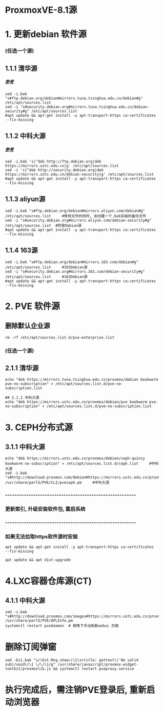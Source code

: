 # ProxmoxVE-8.1源
# 1. 更新debian 软件源
### (任选一个源)
## 1.1.1 清华源
##### [参考](https://mirrors.tuna.tsinghua.edu.cn/help/debian/)
~~~
sed -i.bak "s#ftp.debian.org/debian#mirrors.tuna.tsinghua.edu.cn/debian#g" /etc/apt/sources.list  
sed -i "s#security.debian.org#mirrors.tuna.tsinghua.edu.cn/debian-security#g" /etc/apt/sources.list
#apt update && apt-get install -y apt-transport-https ca-certificates  --fix-missing
~~~

## 1.1.2 中科大源
##### [参考](https://mirrors.ustc.edu.cn/help/proxmox.html)
~~~
sed -i.bak 's|^deb http://ftp.debian.org|deb https://mirrors.ustc.edu.cn|g' /etc/apt/sources.list
sed -i 's|^deb http://security.debian.org|deb https://mirrors.ustc.edu.cn/debian-security|g' /etc/apt/sources.list
#apt update && apt-get install -y apt-transport-https ca-certificates  --fix-missing
~~~

## 1.1.3 aliyun源
~~~
sed -i.bak "s#ftp.debian.org/debian#mirrors.aliyun.com/debian#g" /etc/apt/sources.list     #修改文件的同时, 会创建一个.bak后缀的备份文件
sed -i "s#security.debian.org#mirrors.aliyun.com/debian-security#g" /etc/apt/sources.list  #阿里Debian源
#apt update && apt-get install -y apt-transport-https ca-certificates  --fix-missing
~~~

## 1.1.4 163源
~~~
sed -i.bak "s#ftp.debian.org/debian#mirrors.163.com/debian#g" /etc/apt/sources.list     #163Debian源
sed -i "s#security.debian.org#mirrors.163.com/debian-security#g" /etc/apt/sources.list     #163Debian源
#apt update && apt-get install -y apt-transport-https ca-certificates  --fix-missing
~~~

# 2. PVE 软件源
## 删除默认企业源
~~~
rm -rf /etc/apt/sources.list.d/pve-enterprise.list
~~~

### (任选一个源)
## 2.1.1 清华源
~~~
echo "deb https://mirrors.tuna.tsinghua.edu.cn/proxmox/debian bookworm pve-no-subscription" > /etc/apt/sources.list.d/pve-no-subscription.list

## 2.1.2 中科大源
echo "deb https://mirrors.ustc.edu.cn/proxmox/debian/pve bookworm pve-no-subscription" > /etc/apt/sources.list.d/pve-no-subscription.list
~~~

# 3. CEPH分布式源
## 3.1.1 中科大源
~~~
echo "deb https://mirrors.ustc.edu.cn/proxmox/debian/ceph-quincy bookworm no-subscription" > /etc/apt/sources.list.d/ceph.list     #中科大源
sed -i.bak "s#http://download.proxmox.com/debian#https://mirrors.ustc.edu.cn/proxmox/debian#g" /usr/share/perl5/PVE/CLI/pveceph.pm     #中科大源
~~~

### --------------------------------------------------------
### 更新索引, 升级安装软件包, 重启系统
### --------------------------------------------------------
### 如果无法拉取https软件源时安装
~~~
apt update && apt-get install -y apt-transport-https ca-certificates  --fix-missing

apt update && apt dist-upgrade
~~~

# 4.LXC容器仓库源(CT)
## 4.1.1 中科大源
~~~
sed -i.bak "s#http://download.proxmox.com/images#https://mirrors.ustc.edu.cn/proxmox/images#g" /usr/share/perl5/PVE/APLInfo.pm  
systemctl restart pvedaemon  # 稍等下手动刷新webui 页面
~~~

# 删除订阅弹窗
~~~
sed -Ezi.bak "s/(Ext.Msg.show\(\{\s+title: gettext\('No valid sub)/void\(\{ \/\/\1/g" /usr/share/javascript/proxmox-widget-toolkit/proxmoxlib.js && systemctl restart pveproxy.service
~~~
# 执行完成后，需注销PVE登录后, 重新启动浏览器
